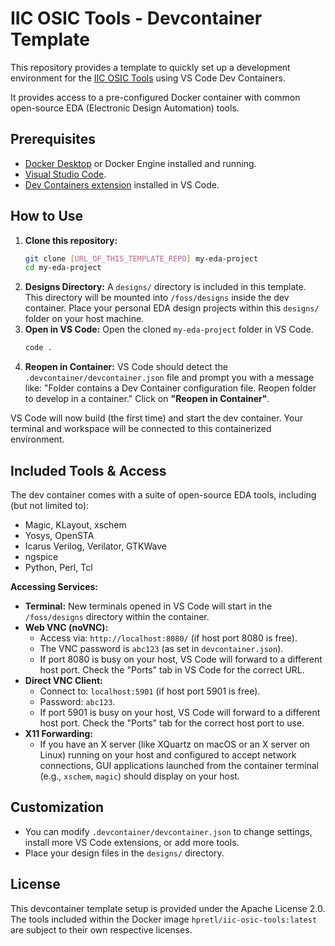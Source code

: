 # IIC OSIC Tools - Devcontainer Template

This repository provides a template to quickly set up a development environment for the [IIC OSIC Tools](https://github.com/iic-jku/iic-osic-tools) using VS Code Dev Containers.

It provides access to a pre-configured Docker container with common open-source EDA (Electronic Design Automation) tools.

## Prerequisites

*   [Docker Desktop](https://www.docker.com/products/docker-desktop/) or Docker Engine installed and running.
*   [Visual Studio Code](https://code.visualstudio.com/).
*   [Dev Containers extension](https://marketplace.visualstudio.com/items?itemName=ms-vscode-remote.remote-containers) installed in VS Code.

## How to Use

1.  **Clone this repository:**
    ```bash
    git clone [URL_OF_THIS_TEMPLATE_REPO] my-eda-project
    cd my-eda-project
    ```
2.  **Designs Directory:**
    A `designs/` directory is included in this template. This directory will be mounted into `/foss/designs` inside the dev container. Place your personal EDA design projects within this `designs/` folder on your host machine.
3.  **Open in VS Code:**
    Open the cloned `my-eda-project` folder in VS Code.
    ```bash
    code .
    ```
4.  **Reopen in Container:**
    VS Code should detect the `.devcontainer/devcontainer.json` file and prompt you with a message like: "Folder contains a Dev Container configuration file. Reopen folder to develop in a container."
    Click on **"Reopen in Container"**.

VS Code will now build (the first time) and start the dev container. Your terminal and workspace will be connected to this containerized environment.

## Included Tools & Access

The dev container comes with a suite of open-source EDA tools, including (but not limited to):
*   Magic, KLayout, xschem
*   Yosys, OpenSTA
*   Icarus Verilog, Verilator, GTKWave
*   ngspice
*   Python, Perl, Tcl

**Accessing Services:**

*   **Terminal:** New terminals opened in VS Code will start in the `/foss/designs` directory within the container.
*   **Web VNC (noVNC):**
    *   Access via: `http://localhost:8080/` (if host port 8080 is free).
    *   The VNC password is `abc123` (as set in `devcontainer.json`).
    *   If port 8080 is busy on your host, VS Code will forward to a different host port. Check the "Ports" tab in VS Code for the correct URL.
*   **Direct VNC Client:**
    *   Connect to: `localhost:5901` (if host port 5901 is free).
    *   Password: `abc123`.
    *   If port 5901 is busy on your host, VS Code will forward to a different host port. Check the "Ports" tab for the correct host port to use.
*   **X11 Forwarding:**
    *   If you have an X server (like XQuartz on macOS or an X server on Linux) running on your host and configured to accept network connections, GUI applications launched from the container terminal (e.g., `xschem`, `magic`) should display on your host.

## Customization

*   You can modify `.devcontainer/devcontainer.json` to change settings, install more VS Code extensions, or add more tools.
*   Place your design files in the `designs/` directory.

## License

This devcontainer template setup is provided under the Apache License 2.0. The tools included within the Docker image `hpretl/iic-osic-tools:latest` are subject to their own respective licenses. 